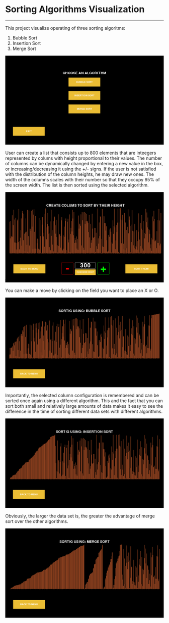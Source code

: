 # Sorting Algorithms Visualization
---
This project visualize operating of three sorting algoritms:
1. Bubble Sort
1. Insertion Sort
1. Merge Sort

![](images/menu.png)

User can create a list that consists up to 800 elements that are inteegers represented by colums with height proportional to their values. The number of columns can be dynamically changed by entering a new value in the box, or increasing/decreasing it using the +/- signs. 
If the user is not satisfied with the distribution of the column heights, he may draw new ones. The width of the columns scales with their number so that they occupy 95% of the screen width.
The list is then sorted using the selected algorithm. 

![](images/colums.png)

You can make a move by clicking on the field you want to place an X or O.

![](images/bubble.png)

Importantly, the selected column configuration is remembered and can be sorted once again using a different algorithm. This and the fact that you can sort both small and relatively large amounts of data makes it easy to see the difference in the time of sorting different data sets with different algorithms.

![](images/insertion.png)

Obviously, the larger the data set is, the greater the advantage of merge sort over the other algorithms.

![](images/merge.png)
